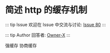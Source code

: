 # 简述 http 的缓存机制



::: tip Issue 
 欢迎在 Issue 中交流与讨论: [Issue 80](https://github.com/shfshanyue/Daily-Question/issues/80) 
:::

::: tip Author 
回答者: [Owner-X](https://github.com/Owner-X) 
:::

强缓存 协商缓存